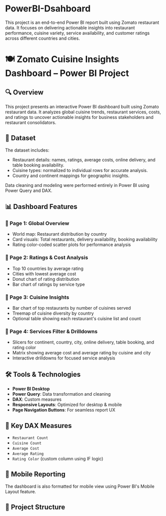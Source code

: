 # PowerBI-Dsahboard
This project is an end-to-end Power BI report built using Zomato restaurant data. It focuses on delivering actionable insights into restaurant performance, cuisine variety, service availability, and customer ratings across different countries and cities.  
# 🍽️ Zomato Cuisine Insights Dashboard – Power BI Project

## 🔍 Overview

This project presents an interactive Power BI dashboard built using Zomato restaurant data. It analyzes global cuisine trends, restaurant services, costs, and ratings to uncover actionable insights for business stakeholders and restaurant consolidators.

## 📁 Dataset

The dataset includes:
- Restaurant details: names, ratings, average costs, online delivery, and table booking availability.
- Cuisine types: normalized to individual rows for accurate analysis.
- Country and continent mappings for geographic insights.

Data cleaning and modeling were performed entirely in Power BI using Power Query and DAX.

## 📊 Dashboard Features

### 🔹 Page 1: Global Overview
- World map: Restaurant distribution by country
- Card visuals: Total restaurants, delivery availability, booking availability
- Rating color-coded scatter plots for performance analysis

### 🔹 Page 2: Ratings & Cost Analysis
- Top 10 countries by average rating
- Cities with lowest average cost
- Donut chart of rating distribution
- Bar chart of ratings by service type

### 🔹 Page 3: Cuisine Insights
- Bar chart of top restaurants by number of cuisines served
- Treemap of cuisine diversity by country
- Optional table showing each restaurant's cuisine list and count

### 🔹 Page 4: Services Filter & Drilldowns
- Slicers for continent, country, city, online delivery, table booking, and rating color
- Matrix showing average cost and average rating by cuisine and city
- Interactive drilldowns for focused service analysis

## 🛠️ Tools & Technologies

- **Power BI Desktop**
- **Power Query**: Data transformation and cleaning
- **DAX**: Custom measures
- **Responsive Layouts**: Optimized for desktop & mobile
- **Page Navigation Buttons**: For seamless report UX

## 📌 Key DAX Measures

- `Restaurant Count`
- `Cuisine Count`
- `Average Cost`
- `Average Rating`
- `Rating Color` (custom column using IF logic)

## 📱 Mobile Reporting

The dashboard is also formatted for mobile view using Power BI's Mobile Layout feature.

## 📎 Project Structure

